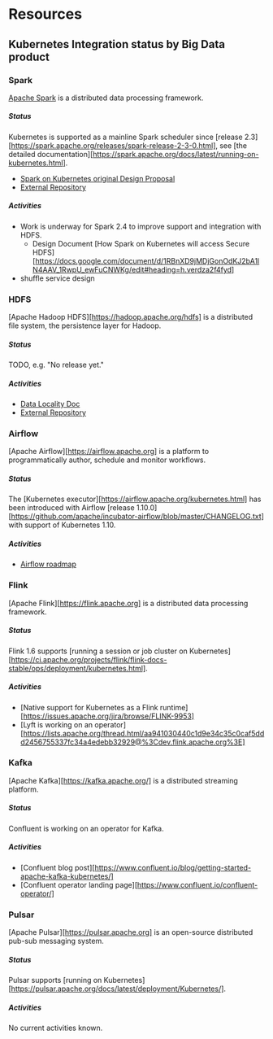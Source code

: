 # Resources

## Kubernetes Integration status by Big Data product

### Spark

[Apache Spark](https://spark.apache.org) is a distributed data processing framework. 

##### Status

Kubernetes is supported as a mainline Spark scheduler since [release 2.3][https://spark.apache.org/releases/spark-release-2-3-0.html], see [the detailed documentation][https://spark.apache.org/docs/latest/running-on-kubernetes.html].

* [Spark on Kubernetes original Design Proposal](https://docs.google.com/document/d/1_bBzOZ8rKiOSjQg78DXOA3ZBIo_KkDJjqxVuq0yXdew/edit#)
* [External Repository](https://github.com/apache-spark-on-k8s/spark)

##### Activities 

* Work is underway for Spark 2.4 to improve support and integration with HDFS.
  * Design Document [How Spark on Kubernetes will access Secure HDFS][https://docs.google.com/document/d/1RBnXD9jMDjGonOdKJ2bA1lN4AAV_1RwpU_ewFuCNWKg/edit#heading=h.verdza2f4fyd]  
* shuffle service design

### HDFS

[Apache Hadoop HDFS][https://hadoop.apache.org/hdfs] is a distributed file system, the persistence layer for Hadoop.

##### Status

TODO, e.g. "No release yet."

##### Activities

* [Data Locality Doc](https://docs.google.com/document/d/1TAC6UQDS3M2sin2msFcZ9UBBQFyyz4jFKWw5BM54cQo/edit)
* [External Repository](https://github.com/apache-spark-on-k8s/kubernetes-HDFS)

### Airflow

[Apache Airflow][https://airflow.apache.org] is a platform to programmatically author, schedule and monitor workflows.

##### Status

The [Kubernetes executor][https://airflow.apache.org/kubernetes.html]  has been introduced with Airflow [release 1.10.0][https://github.com/apache/incubator-airflow/blob/master/CHANGELOG.txt]  with support of Kubernetes 1.10. 

##### Activities

* [Airflow roadmap](https://cwiki.apache.org/confluence/pages/viewpage.action?pageId=71013666)

### Flink

[Apache Flink][https://flink.apache.org] is a distributed data processing framework.

##### Status

Flink 1.6 supports [running a session or job cluster on Kubernetes][https://ci.apache.org/projects/flink/flink-docs-stable/ops/deployment/kubernetes.html].

##### Activities

* [Native support for Kubernetes as a Flink runtime][https://issues.apache.org/jira/browse/FLINK-9953] 
* [Lyft is working on an operator][https://lists.apache.org/thread.html/aa941030440c1d9e34c35c0caf5ddd2456755337fc34a4edebb32929@%3Cdev.flink.apache.org%3E] 

### Kafka

[Apache Kafka][https://kafka.apache.org/] is a distributed streaming platform.

##### Status

Confluent is working on an operator for Kafka.

##### Activities   

* [Confluent blog post][https://www.confluent.io/blog/getting-started-apache-kafka-kubernetes/] 
* [Confluent operator landing page][https://www.confluent.io/confluent-operator/] 

### Pulsar

[Apache Pulsar][https://pulsar.apache.org] is an open-source distributed pub-sub messaging system.

##### Status

Pulsar supports [running on Kubernetes][https://pulsar.apache.org/docs/latest/deployment/Kubernetes/]. 

##### Activities

No current activities known.

